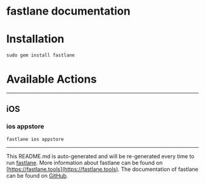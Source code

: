 fastlane documentation
================
# Installation
```
sudo gem install fastlane
```
# Available Actions

----

## iOS
### ios appstore
```
fastlane ios appstore
```


----

This README.md is auto-generated and will be re-generated every time to run [fastlane](https://fastlane.tools).
More information about fastlane can be found on [https://fastlane.tools](https://fastlane.tools).
The documentation of fastlane can be found on [GitHub](https://github.com/fastlane/fastlane/tree/master/fastlane).